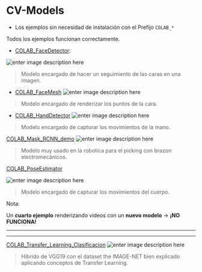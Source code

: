 # CV-Models

- Los ejemplos sin necesidad de instalación con el Prefijo `COLAB_*`


Todos los ejemplos funcionan correctamente.

* [COLAB_FaceDetector](https://github.com/Juan-glitch/CV-Models/blob/main/COLAB_FaceDetector.ipynb "COLAB_FaceDetector.ipynb"):

![enter image description here](https://user-images.githubusercontent.com/31125521/57224752-ad3dc080-700a-11e9-85b9-1357b9f9bca4.gif)
> Modelo encargado de hacer un seguimiento de las caras en una imagen.

*  [COLAB_FaceMesh](https://github.com/Juan-glitch/CV-Models/blob/main/COLAB_FaceMesh.ipynb "COLAB_FaceMesh.ipynb")
![enter image description here](https://google.github.io/mediapipe/images/face_mesh_ar_effects.gif)
> Modelo encargado de renderizar los puntos de la cara.


* [COLAB_HandDetector](https://github.com/Juan-glitch/CV-Models/blob/main/COLAB_HandDetector.ipynb "COLAB_HandDetector.ipynb")
![enter image description here](https://pythonawesome.com/content/images/2021/05/Fingers-Distance.jpg)
> Modelo encargado de capturar los movimientos de la mano.

[COLAB_Mask_RCNN_demo](https://github.com/Juan-glitch/CV-Models/blob/main/COLAB_Mask_RCNN_demo.ipynb "COLAB_Mask_RCNN_demo.ipynb")
![enter image description here](https://i.ytimg.com/vi/2TikTv6PWDw/maxresdefault.jpg)
> Modelo muy usado en la robotica para el picking con brazon electromecánicos.


[COLAB_PoseEstimator](https://github.com/Juan-glitch/CV-Models/blob/main/COLAB_PoseEstimator.ipynb "COLAB_PoseEstimator.ipynb")

![enter image description here](https://automaticaddison.com/wp-content/uploads/2021/03/human_pose_gif-1.gif)

> Modelo encargado de capturar los movimientos del cuerpo.

Nota:

Un **cuarto ejemplo** renderizando videos con un **nuevo modelo** -> **¡NO FUNCIONA!**

---
---

[COLAB_Transfer_Learning_Clasificacion](https://github.com/Juan-glitch/CV-Models/blob/main/COLAB_Transfer_Learning_Clasificacion.ipynb "COLAB_Transfer_Learning_Clasificacion.ipynb")
![enter image description here](https://github.com/Juan-glitch/CV-Models/blob/main/resources/images/cat_gift.gif)

> Híbrido de VGG19 con el dataset the IMAGE-NET bien explicado aplicando conceptos de Transfer Learning.



